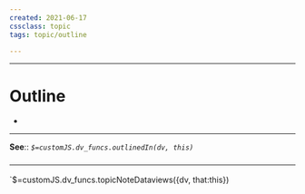 ```yaml
---
created: 2021-06-17
cssclass: topic
tags: topic/outline

---
```




---
# Outline
- 

---

**See**:: 
*`$=customJS.dv_funcs.outlinedIn(dv, this)`*



### <hr class="dataviews"/>

`$=customJS.dv_funcs.topicNoteDataviews({dv, that:this})
